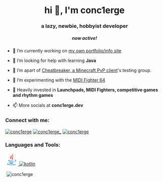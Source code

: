 <h1 align="center">hi 👋, I'm conc1erge</h1>
<h3 align="center">a lazy, newbie, hobbyist developer</h3>
<h5 align="center">now active!</h5>

- 🔭 I’m currently working on [my own portfolio/info site](https://github.com/conc1erge/sitec1erge)

- 🌱 I’m looking for help with learning **Java**

- 👯 I’m apart of [Cheatbreaker, a Minecraft PvP client](https://github.com/CheatBreakerNet)'s testing group.

- 🤝 I’m experimenting with the [MIDI Fighter 64](https://github.com/wunnation/MIDI-Fighter-64)

- 💬 Heavily invested in **Launchpads, MIDI Fighters, competitive games and rhythm games**

- 📫 More socials at **conc1erge.dev**

<h3 align="left">Connect with me:</h3>
<p align="left">
<a href="https://twitter.com/conc1erge" target="blank"><img align="center" src="https://raw.githubusercontent.com/rahuldkjain/github-profile-readme-generator/master/src/images/icons/Social/twitter.svg" alt="conc1erge" height="30" width="40" /></a>
<a href="https://instagram.com/conc1erge_" target="blank"><img align="center" src="https://raw.githubusercontent.com/rahuldkjain/github-profile-readme-generator/master/src/images/icons/Social/instagram.svg" alt="conc1erge_" height="30" width="40" /></a>
<a href="https://www.youtube.com/c/conc1erge" target="blank"><img align="center" src="https://raw.githubusercontent.com/rahuldkjain/github-profile-readme-generator/master/src/images/icons/Social/youtube.svg" alt="conc1erge" height="30" width="40" /></a>
</p>

<h3 align="left">Languages and Tools:</h3>
<p align="left"> <a href="https://www.java.com" target="_blank" rel="noreferrer"> <img src="https://raw.githubusercontent.com/devicons/devicon/master/icons/java/java-original.svg" alt="java" width="40" height="40"/> </a> <a href="https://kotlinlang.org" target="_blank" rel="noreferrer"> <img src="https://www.vectorlogo.zone/logos/kotlinlang/kotlinlang-icon.svg" alt="kotlin" width="40" height="40"/> </a> </p>

<p>&nbsp;<img align="center" src="https://github-readme-stats.vercel.app/api?username=conc1erge&show_icons=true&locale=en" alt="conc1erge" /></p>
